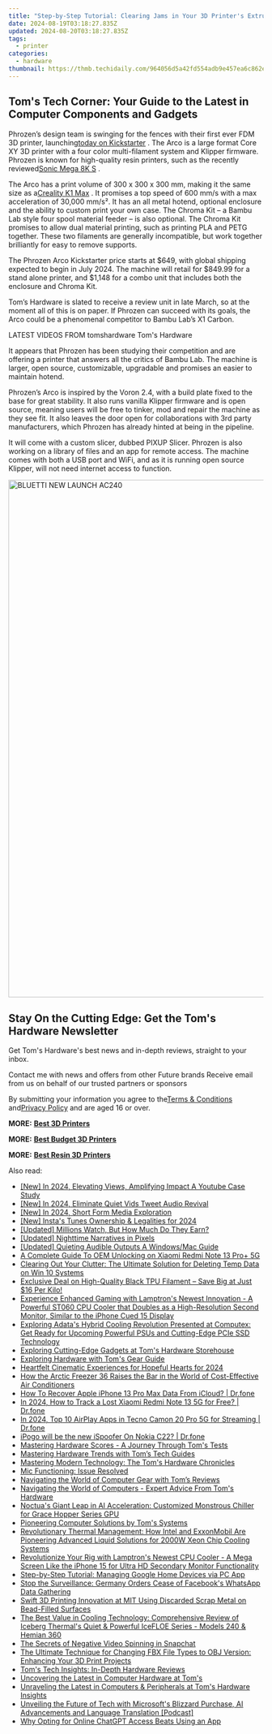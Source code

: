 ```yaml
---
title: "Step-by-Step Tutorial: Clearing Jams in Your 3D Printer's Extruder"
date: 2024-08-19T03:18:27.835Z
updated: 2024-08-20T03:18:27.835Z
tags:
  - printer
categories:
  - hardware
thumbnail: https://thmb.techidaily.com/964056d5a42fd554adb9e457ea6c862e5065495ad6b360af575e17501ef981e0.png
---
```


## Tom's Tech Corner: Your Guide to the Latest in Computer Components and Gadgets

Phrozen’s design team is swinging for the fences with their first ever FDM 3D printer, launching[today on Kickstarter](https://www.kickstarter.com/projects/phrozenmake/phrozen-arco-3d-printer-larger-faster-more-colors?ref=buhshc) . The Arco is a large format Core XY 3D printer with a four color multi-filament system and Klipper firmware. Phrozen is known for high-quality resin printers, such as the recently reviewed[Sonic Mega 8K S](https://www.tomshardware.com/3d-printing/phrozen-sonic-mega-8k-s-review) .

 The Arco has a print volume of 300 x 300 x 300 mm, making it the same size as a[Creality K1 Max](https://www.tomshardware.com/reviews/creality-k1-max) . It promises a top speed of 600 mm/s with a max acceleration of 30,000 mm/s². It has an all metal hotend, optional enclosure and the ability to custom print your own case. The Chroma Kit – a Bambu Lab style four spool material feeder – is also optional. The Chroma Kit promises to allow dual material printing, such as printing PLA and PETG together. These two filaments are generally incompatible, but work together brilliantly for easy to remove supports.

 The Phrozen Arco Kickstarter price starts at $649, with global shipping expected to begin in July 2024\. The machine will retail for $849.99 for a stand alone printer, and $1,148 for a combo unit that includes both the enclosure and Chroma Kit.

 Tom’s Hardware is slated to receive a review unit in late March, so at the moment all of this is on paper. If Phrozen can succeed with its goals, the Arco could be a phenomenal competitor to Bambu Lab’s X1 Carbon.

 LATEST VIDEOS FROM tomshardware Tom's Hardware

 It appears that Phrozen has been studying their competition and are offering a printer that answers all the critics of Bambu Lab. The machine is larger, open source, customizable, upgradable and promises an easier to maintain hotend.

 Phrozen’s Arco is inspired by the Voron 2.4, with a build plate fixed to the base for great stability. It also runs vanilla Klipper firmware and is open source, meaning users will be free to tinker, mod and repair the machine as they see fit. It also leaves the door open for collaborations with 3rd party manufacturers, which Phrozen has already hinted at being in the pipeline.

 It will come with a custom slicer, dubbed PIXUP Slicer. Phrozen is also working on a library of files and an app for remote access. The machine comes with both a USB port and WiFi, and as it is running open source Klipper, will not need internet access to function.

<!-- affiliate ads begin -->
<a href="https://bluetties.sjv.io/c/5597632/2039292/17094" target="_top" id="2039292"><img src="//a.impactradius-go.com/display-ad/17094-2039292" border="0" alt="BLUETTI NEW LAUNCH AC240" width="954" height="1020"/></a><img height="0" width="0" src="https://imp.pxf.io/i/5597632/2039292/17094" style="position:absolute;visibility:hidden;" border="0" />
<!-- affiliate ads end -->
## Stay On the Cutting Edge: Get the Tom's Hardware Newsletter

 Get Tom's Hardware's best news and in-depth reviews, straight to your inbox.

 Contact me with news and offers from other Future brands  Receive email from us on behalf of our trusted partners or sponsors

 By submitting your information you agree to the[Terms & Conditions](https://futureplc.com/terms-conditions/) and[Privacy Policy](https://futureplc.com/privacy-policy/) and are aged 16 or over.

**MORE:** [**Best 3D Printers**](https://www.tomshardware.com/best-picks/best-3d-printers)

**MORE:** [**Best Budget 3D Printers**](https://www.tomshardware.com/best-picks/best-budget-3d-printers)

**MORE:** [**Best Resin 3D Printers**](https://www.tomshardware.com/best-picks/best-resin-3d-printers)


<ins class="adsbygoogle"
     style="display:block"
     data-ad-format="autorelaxed"
     data-ad-client="ca-pub-7571918770474297"
     data-ad-slot="1223367746"></ins>



<ins class="adsbygoogle"
     style="display:block"
     data-ad-client="ca-pub-7571918770474297"
     data-ad-slot="8358498916"
     data-ad-format="auto"
     data-full-width-responsive="true"></ins>

<span class="atpl-alsoreadstyle">Also read:</span>
<div><ul>
<li><a href="https://facebook-video-footage.techidaily.com/new-in-2024-elevating-views-amplifying-impact-a-youtube-case-study/"><u>[New] In 2024, Elevating Views, Amplifying Impact  A Youtube Case Study</u></a></li>
<li><a href="https://twitter-videos.techidaily.com/new-in-2024-eliminate-quiet-vids-tweet-audio-revival/"><u>[New] In 2024, Eliminate Quiet Vids  Tweet Audio Revival</u></a></li>
<li><a href="https://youtube-web.techidaily.com/n-2024-short-form-media-exploration/"><u>[New] In 2024, Short Form Media Exploration</u></a></li>
<li><a href="https://instagram-clips.techidaily.com/new-instas-tunes-ownership-and-legalities-for-2024/"><u>[New] Insta's Tunes  Ownership & Legalities for 2024</u></a></li>
<li><a href="https://facebook-record-videos.techidaily.com/updated-millions-watch-but-how-much-do-they-earn/"><u>[Updated] Millions Watch, But How Much Do They Earn?</u></a></li>
<li><a href="https://extra-support.techidaily.com/updated-nighttime-narratives-in-pixels/"><u>[Updated] Nighttime Narratives in Pixels</u></a></li>
<li><a href="https://extra-approaches.techidaily.com/updated-quieting-audible-outputs-a-windowsmac-guide/"><u>[Updated] Quieting Audible Outputs  A Windows/Mac Guide</u></a></li>
<li><a href="https://unlock-android.techidaily.com/a-complete-guide-to-oem-unlocking-on-xiaomi-redmi-note-13-proplus-5g-by-drfone-android/"><u>A Complete Guide To OEM Unlocking on Xiaomi Redmi Note 13 Pro+ 5G</u></a></li>
<li><a href="https://tech-hub.techidaily.com/clearing-out-your-clutter-the-ultimate-solution-for-deleting-temp-data-on-win-10-systems/"><u>Clearing Out Your Clutter: The Ultimate Solution for Deleting Temp Data on Win 10 Systems</u></a></li>
<li><a href="https://hardware-tips.techidaily.com/exclusive-deal-on-high-quality-black-tpu-filament-save-big-at-just-16-per-kilo/"><u>Exclusive Deal on High-Quality Black TPU Filament – Save Big at Just $16 Per Kilo!</u></a></li>
<li><a href="https://hardware-tips.techidaily.com/experience-enhanced-gaming-with-lamptrons-newest-innovation-a-powerful-st060-cpu-cooler-that-doubles-as-a-high-resolution-second-monitor-similar-to-the-ipho17/"><u>Experience Enhanced Gaming with Lamptron's Newest Innovation - A Powerful ST060 CPU Cooler that Doubles as a High-Resolution Second Monitor, Similar to the iPhone Cued 15 Display</u></a></li>
<li><a href="https://hardware-tips.techidaily.com/exploring-adatas-hybrid-cooling-revolution-presented-at-computex-get-ready-for-upcoming-powerful-psus-and-cutting-edge-pcie-ssd-technology/"><u>Exploring Adata's Hybrid Cooling Revolution Presented at Computex: Get Ready for Upcoming Powerful PSUs and Cutting-Edge PCIe SSD Technology</u></a></li>
<li><a href="https://hardware-tips.techidaily.com/exploring-cutting-edge-gadgets-at-toms-hardware-storehouse/"><u>Exploring Cutting-Edge Gadgets at Tom's Hardware Storehouse</u></a></li>
<li><a href="https://hardware-tips.techidaily.com/exploring-hardware-with-toms-gear-guide/"><u>Exploring Hardware with Tom's Gear Guide</u></a></li>
<li><a href="https://some-techniques.techidaily.com/heartfelt-cinematic-experiences-for-hopeful-hearts-for-2024/"><u>Heartfelt Cinematic Experiences for Hopeful Hearts for 2024</u></a></li>
<li><a href="https://hardware-tips.techidaily.com/how-the-arctic-freezer-36-raises-the-bar-in-the-world-of-cost-effective-air-conditioners/"><u>How the Arctic Freezer 36 Raises the Bar in the World of Cost-Effective Air Conditioners</u></a></li>
<li><a href="https://techidaily.com/how-to-recover-apple-iphone-13-pro-max-data-from-icloud-drfone-by-drfone-ios-data-recovery-ios-data-recovery/"><u>How To Recover Apple iPhone 13 Pro Max Data From iCloud? | Dr.fone</u></a></li>
<li><a href="https://android-location-track.techidaily.com/in-2024-how-to-track-a-lost-xiaomi-redmi-note-13-5g-for-free-drfone-by-drfone-virtual-android/"><u>In 2024, How to Track a Lost Xiaomi Redmi Note 13 5G for Free? | Dr.fone</u></a></li>
<li><a href="https://screen-mirror.techidaily.com/in-2024-top-10-airplay-apps-in-tecno-camon-20-pro-5g-for-streaming-drfone-by-drfone-android/"><u>In 2024, Top 10 AirPlay Apps in Tecno Camon 20 Pro 5G for Streaming | Dr.fone</u></a></li>
<li><a href="https://android-pokemon-go.techidaily.com/ipogo-will-be-the-new-ispoofer-on-nokia-c22-drfone-by-drfone-virtual-android/"><u>iPogo will be the new iSpoofer On Nokia C22? | Dr.fone</u></a></li>
<li><a href="https://hardware-tips.techidaily.com/mastering-hardware-scores-a-journey-through-toms-tests/"><u>Mastering Hardware Scores - A Journey Through Tom's Tests</u></a></li>
<li><a href="https://hardware-tips.techidaily.com/mastering-hardware-trends-with-toms-tech-guides/"><u>Mastering Hardware Trends with Tom’s Tech Guides</u></a></li>
<li><a href="https://hardware-tips.techidaily.com/mastering-modern-technology-the-toms-hardware-chronicles/"><u>Mastering Modern Technology: The Tom's Hardware Chronicles</u></a></li>
<li><a href="https://win-howtos.techidaily.com/mic-functioning-issue-resolved/"><u>Mic Functioning: Issue Resolved</u></a></li>
<li><a href="https://hardware-tips.techidaily.com/navigating-the-world-of-computer-gear-with-toms-reviews/"><u>Navigating the World of Computer Gear with Tom’s Reviews</u></a></li>
<li><a href="https://hardware-tips.techidaily.com/navigating-the-world-of-computers-expert-advice-from-toms-hardware/"><u>Navigating the World of Computers - Expert Advice From Tom's Hardware</u></a></li>
<li><a href="https://hardware-tips.techidaily.com/noctuas-giant-leap-in-ai-acceleration-customized-monstrous-chiller-for-grace-hopper-series-gpu/"><u>Noctua's Giant Leap in AI Acceleration: Customized Monstrous Chiller for Grace Hopper Series GPU</u></a></li>
<li><a href="https://hardware-tips.techidaily.com/pioneering-computer-solutions-by-toms-systems/"><u>Pioneering Computer Solutions by Tom's Systems</u></a></li>
<li><a href="https://hardware-tips.techidaily.com/revolutionary-thermal-management-how-intel-and-exxonmobil-are-pioneering-advanced-liquid-solutions-for-2000w-xeon-chip-cooling-systems/"><u>Revolutionary Thermal Management: How Intel and ExxonMobil Are Pioneering Advanced Liquid Solutions for 2000W Xeon Chip Cooling Systems</u></a></li>
<li><a href="https://hardware-tips.techidaily.com/revolutionize-your-rig-with-lamptrons-newest-cpu-cooler-a-mega-screen-like-the-iphone-15-for-ultra-hd-secondary-monitor-functionality/"><u>Revolutionize Your Rig with Lamptron's Newest CPU Cooler - A Mega Screen Like the iPhone 15 for Ultra HD Secondary Monitor Functionality</u></a></li>
<li><a href="https://techno-recovery.techidaily.com/step-by-step-tutorial-managing-google-home-devices-via-pc-app/"><u>Step-by-Step Tutorial: Managing Google Home Devices via PC App</u></a></li>
<li><a href="https://facebook.techidaily.com/stop-the-surveillance-germany-orders-cease-of-facebooks-whatsapp-data-gathering/"><u>Stop the Surveillance: Germany Orders Cease of Facebook's WhatsApp Data Gathering</u></a></li>
<li><a href="https://hardware-tips.techidaily.com/swift-3d-printing-innovation-at-mit-using-discarded-scrap-metal-on-bead-filled-surfaces/"><u>Swift 3D Printing Innovation at MIT Using Discarded Scrap Metal on Bead-Filled Surfaces</u></a></li>
<li><a href="https://hardware-tips.techidaily.com/the-best-value-in-cooling-technology-comprehensive-review-of-iceberg-thermals-quiet-and-powerful-icefloe-series-models-240-and-hemian-360/"><u>The Best Value in Cooling Technology: Comprehensive Review of Iceberg Thermal's Quiet & Powerful IceFLOE Series - Models 240 & Hemian 360</u></a></li>
<li><a href="https://snapchat-videos.techidaily.com/the-secrets-of-negative-video-spinning-in-snapchat/"><u>The Secrets of Negative Video Spinning in Snapchat</u></a></li>
<li><a href="https://hardware-tips.techidaily.com/the-ultimate-technique-for-changing-fbx-file-types-to-obj-version-enhancing-your-3d-print-projects/"><u>The Ultimate Technique for Changing FBX File Types to OBJ Version: Enhancing Your 3D Print Projects</u></a></li>
<li><a href="https://hardware-tips.techidaily.com/toms-tech-insights-in-depth-hardware-reviews/"><u>Tom's Tech Insights: In-Depth Hardware Reviews</u></a></li>
<li><a href="https://hardware-tips.techidaily.com/uncovering-the-latest-in-computer-hardware-at-toms/"><u>Uncovering the Latest in Computer Hardware at Tom's</u></a></li>
<li><a href="https://hardware-tips.techidaily.com/unraveling-the-latest-in-computers-and-peripherals-at-toms-hardware-insights/"><u>Unraveling the Latest in Computers & Peripherals at Tom's Hardware Insights</u></a></li>
<li><a href="https://tech-revival.techidaily.com/unveiling-the-future-of-tech-with-microsofts-blizzard-purchase-ai-advancements-and-language-translation-podcast/"><u>Unveiling the Future of Tech with Microsoft's Blizzard Purchase, AI Advancements and Language Translation [Podcast]</u></a></li>
<li><a href="https://tech-revival.techidaily.com/why-opting-for-online-chatgpt-access-beats-using-an-app/"><u>Why Opting for Online ChatGPT Access Beats Using an App</u></a></li>
</ul></div>
